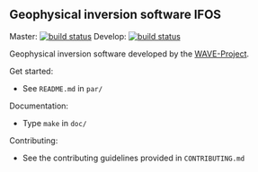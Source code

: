 ## Geophysical inversion software **IFOS**

Master: [![build status](https://git.scc.kit.edu/WAVE/IFOS/badges/master/build.svg)](https://git.scc.kit.edu/WAVE/IFOS/commits/master) Develop: [![build status](https://git.scc.kit.edu/WAVE/IFOS/badges/develop/build.svg)](https://git.scc.kit.edu/WAVE/IFOS/commits/develop)

Geophysical inversion software developed by the [WAVE-Project](http://wave-toolbox.org).

Get started:
- See `README.md` in `par/`

Documentation:
- Type `make` in `doc/`

Contributing:
- See the contributing guidelines provided in `CONTRIBUTING.md`
